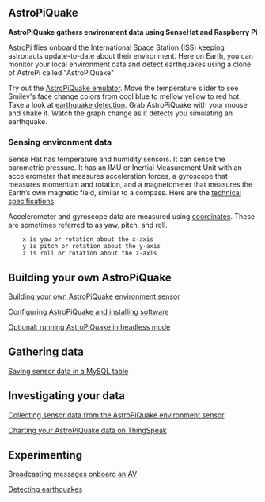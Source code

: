 ## AstroPiQuake

<b>AstroPiQuake gathers environment data using SenseHat and Raspberry Pi</b> 

[AstroPi](https://www.nasa.gov/mission_pages/station/research/experiments/2429.html) flies onboard the International Space Station (ISS) keeping astronauts update-to-date about their environment.  Here on Earth, you can monitor your local environment data and detect earthquakes using a clone of AstroPi called "AstroPiQuake" 

Try out the [AstroPiQuake emulator](https://trinket.io/python/9c2e984979).  Move the temperature slider to see Smiley's face change colors from cool blue to mellow yellow to red hot.  Take a look at [earthquake detection](https://trinket.io/python/86417fad20).  Grab AstroPiQuake with your mouse and shake it.  Watch the graph change as it detects you simulating an earthquake.

### Sensing environment data

Sense Hat has temperature and humidity sensors.  It can sense the barometric pressure.  It has an IMU or Inertial Measurement Unit with an accelerometer that measures acceleration forces, a gyroscope that measures momentum and rotation, and a magnetometer that measures the Earth’s own magnetic field, similar to a compass.  Here are the [technical specifications](SenseHatSpecs.md).

Accelerometer and gyroscope data are measured using [coordinates](https://en.wikipedia.org/wiki/Euler_angles).  These are sometimes referred to as yaw, pitch, and roll.

        x is yaw or rotation about the x-axis
        y is pitch or rotation about the y-axis
        z is roll or rotation about the z-axis
        

## Building your own AstroPiQuake

[Building your own AstroPiQuake environment sensor](BuildIT.md)

[Configuring AstroPiQuake and installing software](InstallIT.md)

[Optional:  running AstroPiQuake in headless mode](Headless.md)

## Gathering data

<a href="https://github.com/NelsonPython/DriveI5/blob/master/PublicRadio/AstroPiQuakeTable.md">Saving sensor data in a MySQL table</a>

## Investigating your data

[Collecting sensor data from the AstroPiQuake environment sensor](https://www.kaggle.com/nelsondata/iot-environment-sensor-data)

[Charting your AstroPiQuake data on ThingSpeak](https://thingspeak.com/channels/865101)

## Experimenting

[Broadcasting messages onboard an AV](https://github.com/NelsonPython/DriveI5)

[Detecting earthquakes](https://www.kaggle.com/nelsondata/confirming-earthquake-detection)

